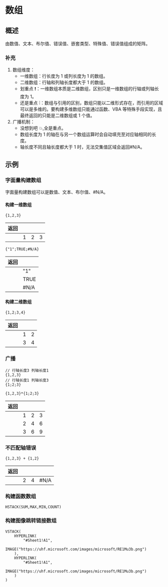# 数组

## 概述

由数值、文本、布尔值、错误值、嵌套类型、特殊值、错误值组成的矩阵。

### 补充

1. 数组维度：
    - 一维数组：行长度为 1 或列长度为 1 的数组。
    - 二维数组：行轴和列轴长度都大于 1 的数组。
    - 划重点 ❗：一维数组本质是二维数组，区别只是一维数组的行轴或列轴长度为 1。
    - 还是重点 ❕：数组与引用的区别，数组只能以二维形式存在，而引用的区域可以是多维的。要构建多维数组只能通过函数、VBA 等特殊手段实现，且最终返回的只能是二维数组或 1 个值。
2. 广播机制：
    - 没想到吧 💥,全是重点。
    - 数组长度为 1 的轴在与另一个数组运算时会自动填充至对应轴相同的长度。
    - 轴长度不同且轴长度都大于 1 时，无法交集值区域会返回#N/A。

## 示例

### 字面量构建数组

字面量构建数组可以是数值、文本、布尔值、#N/A。

#### 构建一维数组

```excel
{1,2,3}
```

| 返回 |     |     |     |
| ---- | --- | --- | --- |
|      | 1   | 2   | 3   |

```excel
{"1";TRUE;#N/A}
```

| 返回 |      |
| ---- | ---- |
|      | "1"  |
|      | TRUE |
|      | #N/A |

#### 构建二维数组

```exce
{1,2;3,4}
```

| 返回 |     |     |
| ---- | --- | --- |
|      | 1   | 2   |
|      | 3   | 4   |

### 广播

```execl
// 行轴长度3 列轴长度1
{1,2,3}
// 行轴长度1 列轴长度3
{1;2;3}

{1,2,3}*{1;2;3}
```

| 返回 |     |     |     |
| ---- | --- | --- | --- |
|      | 1   | 2   | 3   |
|      | 2   | 4   | 6   |
|      | 3   | 6   | 9   |

### 不匹配轴错误

```excel
{1,2,3} + {1,2}
```

| 返回 |     |     |      |
| ---- | --- | --- | ---- |
|      | 2   | 4   | #N/A |

### 构建函数数组

```excel
HSTACK(SUM,MAX,MIN,COUNT)
```

### 构建图像跳转链接数组

```excel
VSTACK(
    HYPERLINK(
        "#Sheet1!A1",
        IMAGE("https://uhf.microsoft.com/images/microsoft/RE1Mu3b.png")
    ),
    HYPERLINK(
        "#Sheet1!A1",
        IMAGE("https://uhf.microsoft.com/images/microsoft/RE1Mu3b.png")
    )
)
```

